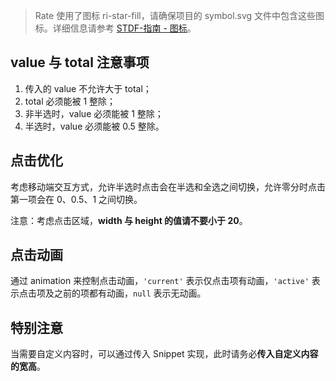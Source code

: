 > Rate 使用了图标 ri-star-fill，请确保项目的 symbol.svg 文件中包含这些图标。详细信息请参考 [STDF-指南 - 图标](https://stdf.design/#/guide/icon)。

## value 与 total 注意事项

1. 传入的 value 不允许大于 total；
2. total 必须能被 1 整除；
3. 非半选时，value 必须能被 1 整除；
4. 半选时，value 必须能被 0.5 整除。

## 点击优化

考虑移动端交互方式，允许半选时点击会在半选和全选之间切换，允许零分时点击第一项会在 0、0.5、1 之间切换。

注意：考虑点击区域，**width 与 height 的值请不要小于 20**。

## 点击动画

通过 animation 来控制点击动画，`'current'` 表示仅点击项有动画，`'active'` 表示点击项及之前的项都有动画，`null` 表示无动画。

## 特别注意

当需要自定义内容时，可以通过传入 Snippet 实现，此时请务必**传入自定义内容的宽高**。
